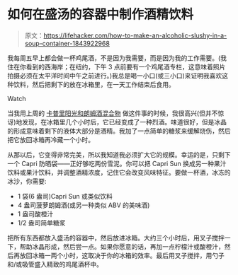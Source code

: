 # 如何在盛汤的容器中制作酒精饮料

> 原文：<https://lifehacker.com/how-to-make-an-alcoholic-slushy-in-a-soup-container-1843922968>

我每周五早上都会做一杯鸡尾酒，不是因为我需要，而是因为我的工作需要。(我住在你看到的西海岸；在纽约，下午 3 点前要有一个鸡尾酒专栏，这意味着照片拍摄必须在太平洋时间中午之前进行。)我总是喝一小口(或三小口)来证明我喜欢这种饮料，然后把剩下的放在冰箱里，在一天工作结束后食用。

Watch

当我用上周的 [卡普里阳光和朗姆酒混合物](https://lifehacker.com/put-rum-in-your-capri-sun-1843758255) 做这件事的时候，我很高兴(但并不惊讶)地发现，在冰箱里几个小时后，它已经变成了一种烈酒。味道很好，但是冰晶的形成意味着剩下的液体大部分是酒精。我加了一点简单的糖浆来缓解烧伤，然后把它放回冰箱再冷藏一个小时。

从那以后，它变得非常完美，所以我知道我必须扩大它的规模。幸运的是，只剩下一个 Capri 防晒袋——正好够吃两份雪泥。你可以把 Capri Sun 换成另一种果汁饮料或果汁饮料，并调整酒精浓度，记住它会改变风味特征。要做一杯酒，冰冻的冰沙，你需要:

*   1 袋(6 盎司)Capri Sun 或类似饮料
*   4 盎司菠萝朗姆酒(或另一种类似 ABV 的美味酒)
*   1 盎司酸橙汁
*   1/2 盎司简单糖浆

把所有东西都放入盛汤的容器中，然后放进冰箱。大约三个小时后，用叉子搅拌一下，帮助冰晶形成，然后尝一点。如果你愿意的话，再加一点柠檬汁或酸橙汁，然后再放回冰箱一两个小时，这取决于你的冰箱的效率。最后用叉子搅拌，用勺子和/或吸管盛入精致的鸡尾酒杯中。